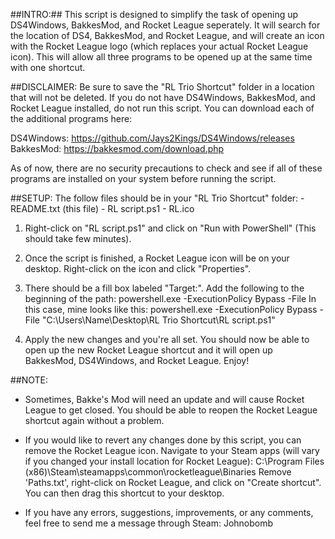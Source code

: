 ##INTRO:##
This script is designed to simplify the task of opening up DS4Windows, BakkesMod, and Rocket League seperately.
It will search for the location of DS4, BakkesMod, and Rocket League, and will create an icon with the Rocket League
logo (which replaces your actual Rocket League icon). This will allow all three programs to be opened up at the same
time with one shortcut.




##DISCLAIMER:
Be sure to save the "RL Trio Shortcut" folder in a location that will not be deleted. If you do not have DS4Windows,
BakkesMod, and Rocket League installed, do not run this script. You can download each of the additional programs 
here:

DS4Windows: https://github.com/Jays2Kings/DS4Windows/releases
BakkesMod: https://bakkesmod.com/download.php

As of now, there are no security precautions to check and see if all of these programs are installed on your system
before running the script.




##SETUP:
The follow files should be in your "RL Trio Shortcut" folder:
	- README.txt (this file)
	- RL script.ps1
	- RL.ico

1. Right-click on "RL script.ps1" and click on "Run with PowerShell" (This should take few minutes).

2. Once the script is finished, a Rocket League icon will be on your desktop. Right-click on the icon and click
   "Properties".

3. There should be a fill box labeled "Target:". Add the following to the beginning of the path:
	powershell.exe -ExecutionPolicy Bypass -File
   In this case, mine looks like this: 
	powershell.exe -ExecutionPolicy Bypass -File "C:\Users\Name\Desktop\RL Trio Shortcut\RL script.ps1"

4. Apply the new changes and you're all set. You should now be able to open up the new Rocket League shortcut and it
   will open up BakkesMod, DS4Windows, and Rocket League. Enjoy!




##NOTE:
* Sometimes, Bakke's Mod will need an update and will cause Rocket League to get closed. You should be able to reopen
  the Rocket League shortcut again without a problem.

* If you would like to revert any changes done by this script, you can remove the Rocket League icon. Navigate to 
  your Steam apps (will vary if you changed your install location for Rocket League):
	C:\Program Files (x86)\Steam\steamapps\common\rocketleague\Binaries
  Remove 'Paths.txt', right-click on Rocket League, and click on "Create shortcut". You can then drag this shortcut 
  to your desktop.

* If you have any errors, suggestions, improvements, or any comments, feel free to send me a message through 
  Steam: Johnobomb
